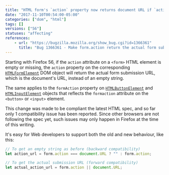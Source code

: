 ```yaml
---
title: "HTML form's `action` property now returns document URL if `action` attribute is empty or missing"
date: "2017-11-10T00:54:00-05:00"
categories: ["dom", "html"]
tags: []
versions: ["56"]
statuses: "affecting"
references:
    - url: "https://bugzilla.mozilla.org/show_bug.cgi?id=1366361"
      title: "Bug 1366361 - Make form.action return the actual form submission URL"
---
```

Starting with Firefox 56, if the `action` attribute on a `<form>` HTML element is empty or missing, the `action` property on the corresponding [`HTMLFormElement`](https://developer.mozilla.org/docs/Web/API/HTMLFormElement) DOM object will return the actual form submission URL, which is the document's URL, instead of an empty string.

The same applies to the `formAction` property on [`HTMLButtonElement`](https://developer.mozilla.org/docs/Web/API/HTMLButtonElement) and [`HTMLInputElement`](https://developer.mozilla.org/docs/Web/API/HTMLInputElement) objects that reflects the `formaction` attribute on the `<button>` or `<input>` element.

This change was made to be compliant the latest HTML spec, and so far only 1 compatibility issue has been reported. Since other browsers are not following the spec yet, such issues may only happen in Firefox at the time of this writing.

It's easy for Web developers to support both the old and new behaviour, like this:

```js
// To get an empty string as before (backward compatibility)
let action_url = form.action === document.URL ? "" : form.action;

// To get the actual submission URL (forward compatibility)
let actual_action_url = form.action || document.URL;
```
